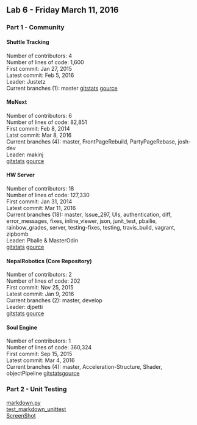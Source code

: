## Lab 6 - Friday March 11, 2016



### Part 1 - Community
#### Shuttle Tracking
Number of contributors:  4  
Number of lines of code:  1,600  
First commit:  Jan 27, 2015  
Latest commit:  Feb 5, 2016  
Leader: Justetz  
Current branches (1):  master [gitstats](/files/gitstats/HWserver_gitStats/index.html) [gource](/files/Shuttle.mp4)    

#### MeNext
Number of contributors:  6   
Number of lines of code:  82,851   
First commit:  Feb 8, 2014   
Latst commit:  Mar 8, 2016   
Current branches (4):  master, FrontPageRebuild, PartyPageRebase, josh-dev   
Leader: makinj     
[gitstats](/files/gitstats/MeNext_gitStats/index.html) [gource](/files/MeNext.mp4)    

#### HW Server
Number of contributors:  18     
Number of lines of code:  127,330     
First commit:  Jan 31, 2014     
Latest commit:  Mar 11, 2016     
Current branches (18):  master, Issue_297, UIs, authentication, diff,
error_messages, fixes, inline_viewer, json, junit_test, pbailie,
rainbow_grades, server, testing-fixes, testing, travis_build, vagrant, zipbomb     
Leader: Pballe & MasterOdin         
[gitstats](/files/gitstats/HWserver_gitStats/index.html) [gource](/files/HWserver.mp4)     


#### NepalRobotics (Core Repository)
Number of contributors:  2    
Number of lines of code:  202    
First commit:  Nov 25, 2015    
Latest commit:  Jan 9, 2016    
Current branches (2):  master, develop    
Leader: djpetti      
[gitstats](/files/gitstats/Nepal_gitStats/index.html) [gource](/files/Nepal.mp4)  

#### Soul Engine
Number of contributors:  1   
Number of lines of code:  360,324   
First commit:  Sep 15, 2015     
Latest commit:  Mar 4, 2016   
Current branches (4):  master, Acceleration-Structure, Shader, objectPipeline    [gitstats](/files/gitstats/soul_gitStats/index.html)[gource](/files/Soul.mp4)    

### Part 2 - Unit Testing

[markdown.py](/files/unitTest/markdown.py)    
[test_markdown_unittest](/files/unitTest/test_markdown_unittest.py)       
[ScreenShot](/files/unitTest/UnitTestRunning.png)  
